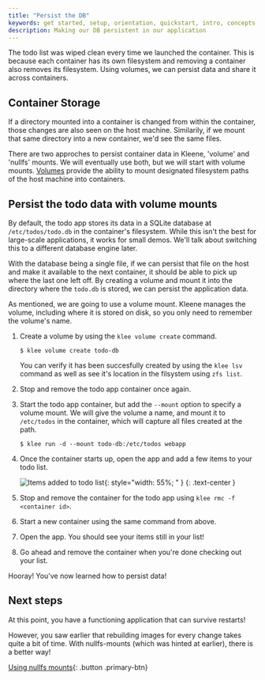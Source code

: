 ```yaml
---
title: "Persist the DB"
keywords: get started, setup, orientation, quickstart, intro, concepts, containers
description: Making our DB persistent in our application
---
```


The todo list was wiped clean every time we launched the container.
This is because each container has its own filesystem and removing a
container also removes its filesystem. Using volumes, we can persist
data and share it across containers.

## Container Storage

If a directory mounted into a container is changed from within the container,
those changes are also seen on the host machine. Similarily, if we mount that same directory into a new container,
we'd see the same files.

There are two approches to persist container data in Kleene, 'volume' and 'nullfs' mounts.
We will eventually use both, but we will start with volume mounts.
[Volumes](/run/storage/volumes/) provide the ability to mount designated filesystem paths
of the host machine into containers.

## Persist the todo data with volume mounts
By default, the todo app stores its data in a SQLite database at
`/etc/todos/todo.db` in the container's filesystem. While this isn't the best for large-scale applications,
it works for small demos. We'll talk about switching this to a different database engine later.

With the database being a single file, if we can persist that file on the host and make it available to the
next container, it should be able to pick up where the last one left off. By creating a volume and mount it
into the directory where the `todo.db` is stored, we can persist the application data.

As mentioned, we are going to use a volume mount. Kleene manages the volume, including where it is stored on disk,
so you only need to remember the volume's name.

1. Create a volume by using the `klee volume create` command.

    ```console
    $ klee volume create todo-db
    ```

    You can verify it has been succesfully created by using the `klee lsv` command as well as see it's location in the filsystem using `zfs list`.

2. Stop and remove the todo app container once again.

3. Start the todo app container, but add the `--mount` option to specify a volume mount. We will give the volume a name, and mount
   it to `/etc/todos` in the container, which will capture all files created at the path.

    ```console
    $ klee run -d --mount todo-db:/etc/todos webapp
    ```

4. Once the container starts up, open the app and add a few items to your todo list.

    ![Items added to todo list](images/items-added.png){: style="width: 55%; " }
    {: .text-center }

5. Stop and remove the container for the todo app using `klee rmc -f <container id>`.

6. Start a new container using the same command from above.

7. Open the app. You should see your items still in your list!

8. Go ahead and remove the container when you're done checking out your list.

Hooray! You've now learned how to persist data!

## Next steps

At this point, you have a functioning application that can survive restarts!

However, you saw earlier that rebuilding images for every change takes quite a bit of time.
With nullfs-mounts (which was hinted at earlier), there is a better way!

[Using nullfs mounts](05_nullfs_mounts.md){: .button  .primary-btn}
